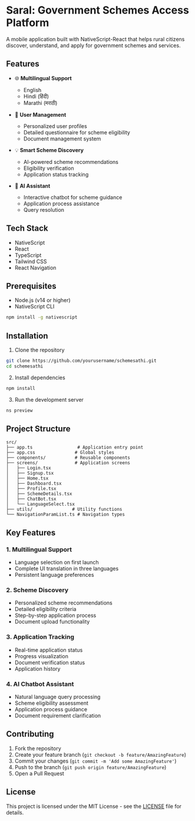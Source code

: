 # Saral: Government Schemes Access Platform

A mobile application built with NativeScript-React that helps rural citizens discover, understand, and apply for government schemes and services.

## Features

- 🌐 **Multilingual Support**
  - English
  - Hindi (हिंदी)
  - Marathi (मराठी)

- 👤 **User Management**
  - Personalized user profiles
  - Detailed questionnaire for scheme eligibility
  - Document management system

- 💡 **Smart Scheme Discovery**
  - AI-powered scheme recommendations
  - Eligibility verification
  - Application status tracking

- 🤖 **AI Assistant**
  - Interactive chatbot for scheme guidance
  - Application process assistance
  - Query resolution


## Tech Stack

- NativeScript
- React
- TypeScript
- Tailwind CSS
- React Navigation

## Prerequisites

- Node.js (v14 or higher)
- NativeScript CLI
```bash
npm install -g nativescript
```

## Installation

1. Clone the repository
```bash
git clone https://github.com/yourusername/schemesathi.git
cd schemesathi
```

2. Install dependencies
```bash
npm install
```

3. Run the development server
```bash
ns preview
```

## Project Structure

```
src/
├── app.ts                 # Application entry point
├── app.css               # Global styles
├── components/           # Reusable components
├── screens/              # Application screens
│   ├── Login.tsx
│   ├── Signup.tsx
│   ├── Home.tsx
│   ├── Dashboard.tsx
│   ├── Profile.tsx
│   ├── SchemeDetails.tsx
│   ├── ChatBot.tsx
│   └── LanguageSelect.tsx
├── utils/               # Utility functions
└── NavigationParamList.ts # Navigation types

```

## Key Features

### 1. Multilingual Support
- Language selection on first launch
- Complete UI translation in three languages
- Persistent language preferences

### 2. Scheme Discovery
- Personalized scheme recommendations
- Detailed eligibility criteria
- Step-by-step application process
- Document upload functionality

### 3. Application Tracking
- Real-time application status
- Progress visualization
- Document verification status
- Application history

### 4. AI Chatbot Assistant
- Natural language query processing
- Scheme eligibility assessment
- Application process guidance
- Document requirement clarification

## Contributing

1. Fork the repository
2. Create your feature branch (`git checkout -b feature/AmazingFeature`)
3. Commit your changes (`git commit -m 'Add some AmazingFeature'`)
4. Push to the branch (`git push origin feature/AmazingFeature`)
5. Open a Pull Request

## License

This project is licensed under the MIT License - see the [LICENSE](LICENSE) file for details.

